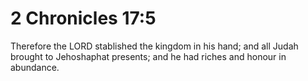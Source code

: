 # 2 Chronicles 17:5

Therefore the LORD stablished the kingdom in his hand; and all Judah brought to Jehoshaphat presents; and he had riches and honour in abundance.